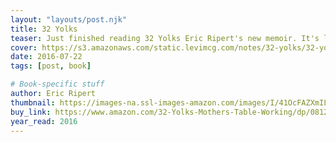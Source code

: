```yaml
---
layout: "layouts/post.njk"
title: 32 Yolks
teaser: Just finished reading 32 Yolks Eric Ripert's new memoir. It's lovely and I hope you read it.
cover: https://s3.amazonaws.com/static.levimcg.com/notes/32-yolks/32-yolks-cover.jpg
date: 2016-07-22
tags: [post, book]

# Book-specific stuff
author: Eric Ripert
thumbnail: https://images-na.ssl-images-amazon.com/images/I/41OcFAZXmIL.jpg
buy_link: https://www.amazon.com/32-Yolks-Mothers-Table-Working/dp/0812992989
year_read: 2016
---
```

